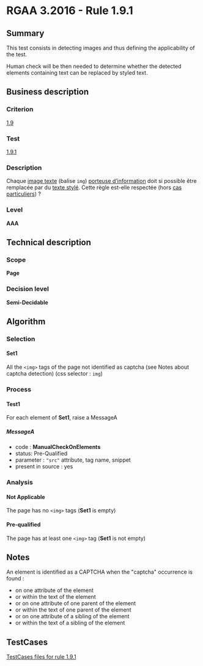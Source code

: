 # RGAA 3.2016 - Rule 1.9.1

## Summary
This test consists in detecting images and thus defining the applicability of the test.

Human check will be then needed to determine whether the detected elements containing text can be replaced by styled text.

## Business description

### Criterion
[1.9](http://references.modernisation.gouv.fr/rgaa-accessibilite/2016/criteres.html#crit-1-9)

### Test
[1.9.1](http://references.modernisation.gouv.fr/rgaa-accessibilite/2016/criteres.html#test-1-9-1)

### Description
<div lang="fr">Chaque <a href="http://references.modernisation.gouv.fr/rgaa-accessibilite/2016/glossaire.html#image-texte">image texte</a> (balise <code lang="en">img</code>) <a href="http://references.modernisation.gouv.fr/rgaa-accessibilite/2016/glossaire.html#image-porteuse-dinformation">porteuse d&#x2019;information</a> doit si possible &#xEA;tre remplac&#xE9;e par du <a href="http://references.modernisation.gouv.fr/rgaa-accessibilite/2016/glossaire.html#texte-styl">texte styl&#xE9;</a>. Cette r&#xE8;gle est-elle respect&#xE9;e (hors <a href="http://references.modernisation.gouv.fr/rgaa-accessibilite/cas-particuliers.html#cp-1-9" title="Cas particuliers pour le crit&#xE8;re 1.9">cas particuliers</a>)&nbsp;?</div>

### Level
**AAA**

## Technical description

### Scope
**Page**

### Decision level
**Semi-Decidable**

## Algorithm

### Selection

#### Set1

All the `<img>` tags of the page not identified as captcha (see Notes about captcha detection)  (css selector : `img`)

### Process

#### Test1

For each element of **Set1**, raise a MessageA

##### MessageA 

-    code : **ManualCheckOnElements** 
-    status: Pre-Qualified
-    parameter : `"src"` attribute, tag name, snippet
-    present in source : yes

### Analysis

#### Not Applicable

The page has no `<img>` tags (**Set1** is empty)

#### Pre-qualified

The page has at least one `<img>` tag (**Set1** is not empty)

## Notes

An element is identified as a CAPTCHA when the "captcha" occurrence is found :

- on one attribute of the element
- or within the text of the element
- or on one attribute of one parent of the element
- or within the text of one parent of the element
- or on one attribute of a sibling of the element
- or within the text of a sibling of the element



##  TestCases

[TestCases files for rule 1.9.1](https://github.com/Asqatasun/Asqatasun/tree/develop/rules/rules-rgaa3.2016/src/test/resources/testcases/rgaa32016/Rgaa32016Rule010901/)


